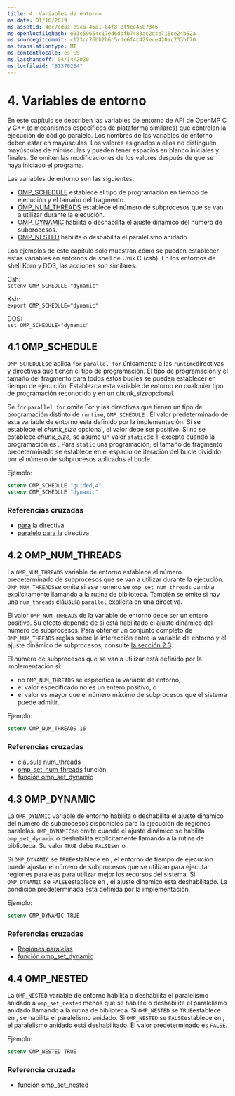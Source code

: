 ```yaml
---
title: 4. Variables de entorno
ms.date: 01/16/2019
ms.assetid: 4ec7ed81-e9ca-46a1-84f8-8f9ce4587346
ms.openlocfilehash: e93c59654c17ed6dbfb7483ac2dce716ce24b52a
ms.sourcegitcommit: c123cc76bb2b6c5cde6f4c425ece420ac733bf70
ms.translationtype: MT
ms.contentlocale: es-ES
ms.lasthandoff: 04/14/2020
ms.locfileid: "81370264"
---
```

# <a name="4-environment-variables"></a>4. Variables de entorno

En este capítulo se describen las variables de entorno de API de OpenMP C y C++ (o mecanismos específicos de plataforma similares) que controlan la ejecución de código paralelo.  Los nombres de las variables de entorno deben estar en mayúsculas. Los valores asignados a ellos no distinguen mayúsculas de minúsculas y pueden tener espacios en blanco iniciales y finales.  Se omiten las modificaciones de los valores después de que se haya iniciado el programa.

Las variables de entorno son las siguientes:

- [OMP_SCHEDULE](#41-omp_schedule) establece el tipo de programación en tiempo de ejecución y el tamaño del fragmento.
- [OMP_NUM_THREADS](#42-omp_num_threads) establece el número de subprocesos que se van a utilizar durante la ejecución.
- [OMP_DYNAMIC](#43-omp_dynamic) habilita o deshabilita el ajuste dinámico del número de subprocesos.
- [OMP_NESTED](#44-omp_nested) habilita o deshabilita el paralelismo anidado.

Los ejemplos de este capítulo solo muestran cómo se pueden establecer estas variables en entornos de shell de Unix C (csh). En los entornos de shell Korn y DOS, las acciones son similares:

Csh:  
`setenv OMP_SCHEDULE "dynamic"`

Ksh:  
`export OMP_SCHEDULE="dynamic"`

DOS:  
`set OMP_SCHEDULE="dynamic"`

## <a name="41-omp_schedule"></a><a name="41-omp_schedule"></a>4.1 OMP_SCHEDULE

`OMP_SCHEDULE`se aplica `for` `parallel for` únicamente a las `runtime`directivas y directivas que tienen el tipo de programación. El tipo de programación y el tamaño del fragmento para todos estos bucles se pueden establecer en tiempo de ejecución. Establezca esta variable de entorno en cualquier tipo de programación reconocido y en un *chunk_size*opcional.

Se `for` `parallel for` omite For y las directivas que tienen un tipo de programación distinto de `runtime`, `OMP_SCHEDULE` . El valor predeterminado de esta variable de entorno está definido por la implementación. Si se establece el *chunk_size* opcional, el valor debe ser positivo. Si no se establece *chunk_size,* se asume un valor `static`de 1, excepto cuando la programación es . Para `static` una programación, el tamaño de fragmento predeterminado se establece en el espacio de iteración del bucle dividido por el número de subprocesos aplicados al bucle.

Ejemplo:

```csh
setenv OMP_SCHEDULE "guided,4"
setenv OMP_SCHEDULE "dynamic"
```

### <a name="cross-references"></a>Referencias cruzadas

- [para](2-directives.md#241-for-construct) la directiva
- [paralelo para la](2-directives.md#251-parallel-for-construct) directiva

## <a name="42-omp_num_threads"></a><a name="42-omp_num_threads"></a>4.2 OMP_NUM_THREADS

La `OMP_NUM_THREADS` variable de entorno establece el número predeterminado de subprocesos que se van a utilizar durante la ejecución. `OMP_NUM_THREADS`se omite si ese número se `omp_set_num_threads` cambia explícitamente llamando a la rutina de biblioteca. También se omite si hay una `num_threads` cláusula `parallel` explícita en una directiva.

El valor `OMP_NUM_THREADS` de la variable de entorno debe ser un entero positivo. Su efecto depende de si está habilitado el ajuste dinámico del número de subprocesos. Para obtener un conjunto completo de `OMP_NUM_THREADS` reglas sobre la interacción entre la variable de entorno y el ajuste dinámico de subprocesos, consulte [la sección 2.3](2-directives.md#23-parallel-construct).

El número de subprocesos que se van a utilizar está definido por la implementación si:

- no `OMP_NUM_THREADS` se especifica la variable de entorno,
- el valor especificado no es un entero positivo, o
- el valor es mayor que el número máximo de subprocesos que el sistema puede admitir.

Ejemplo:

```csh
setenv OMP_NUM_THREADS 16
```

### <a name="cross-references"></a>Referencias cruzadas

- [cláusula num_threads](2-directives.md#23-parallel-construct)
- [omp_set_num_threads](3-run-time-library-functions.md#311-omp_set_num_threads-function) función
- [función omp_set_dynamic](3-run-time-library-functions.md#317-omp_set_dynamic-function)

## <a name="43-omp_dynamic"></a><a name="43-omp_dynamic"></a>4.3 OMP_DYNAMIC

La `OMP_DYNAMIC` variable de entorno habilita o deshabilita el ajuste dinámico del número de subprocesos disponibles para la ejecución de regiones paralelas. `OMP_DYNAMIC`se omite cuando el ajuste dinámico se habilita `omp_set_dynamic` o deshabilita explícitamente llamando a la rutina de biblioteca. Su valor `TRUE` debe `FALSE`ser o .

Si `OMP_DYNAMIC` se `TRUE`establece en , el entorno de tiempo de ejecución puede ajustar el número de subprocesos que se utilizan para ejecutar regiones paralelas para utilizar mejor los recursos del sistema.  Si `OMP_DYNAMIC` se `FALSE`establece en , el ajuste dinámico está deshabilitado. La condición predeterminada está definida por la implementación.

Ejemplo:

```csh
setenv OMP_DYNAMIC TRUE
```

### <a name="cross-references"></a>Referencias cruzadas

- [Regiones paralelas](2-directives.md#23-parallel-construct)
- [función omp_set_dynamic](3-run-time-library-functions.md#317-omp_set_dynamic-function)

## <a name="44-omp_nested"></a><a name="44-omp_nested"></a>4.4 OMP_NESTED

La `OMP_NESTED` variable de entorno habilita o deshabilita el paralelismo anidado a `omp_set_nested` menos que se habilite o deshabilite el paralelismo anidado llamando a la rutina de biblioteca. Si `OMP_NESTED` se `TRUE`establece en , se habilita el paralelismo anidado. Si `OMP_NESTED` se `FALSE`establece en , el paralelismo anidado está deshabilitado. El valor predeterminado es `FALSE`.

Ejemplo:

```csh
setenv OMP_NESTED TRUE
```

### <a name="cross-reference"></a>Referencia cruzada

- [función omp_set_nested](3-run-time-library-functions.md#319-omp_set_nested-function)
